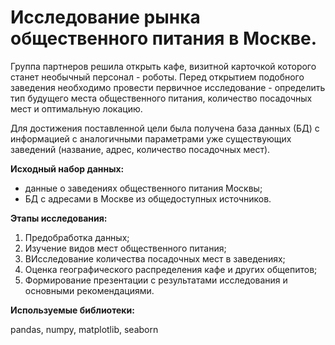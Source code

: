 # Исследование рынка общественного питания в Москве.

Группа партнеров решила открыть кафе, визитной карточкой которого станет необычный персонал - роботы. Перед открытием подобного заведения необходимо провести первичное исследование - определить тип будущего места 
общественного питания, количество посадочных мест и оптимальную локацию.

Для достижения поставленной цели была получена база данных (БД) с информацией с аналогичными параметрами уже существующих заведений (название, адрес, количество посадочных мест).

**Исходный набор данных:**

- данные о заведениях общественного питания Москвы;
- БД с адресами в Москве из общедоступных источников.

**Этапы исследования:**

1. Предобработка данных;
2. Изучение видов мест общественного питания;
3. ВИсследование количества посадочных мест в заведениях;
4. Оценка географического распределения кафе и других общепитов;
5. Формирование презентации с результатами исследования и основными рекомендациями.

**Используемые библиотеки:**

pandas, numpy, matplotlib, seaborn
